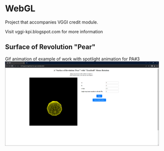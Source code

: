 # WebGL

Project that accompanies VGGI credit module.

Visit vggi-kpi.blogspot.com for more information

## Surface of Revolution "Pear"

Gif animation of example of work with spotlight animation for PA#3
![gif-animation](Example_of_work.gif)
